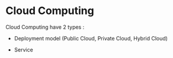 # Cloud Computing

Cloud Computing have 2 types :

* Deployment model (Public Cloud, Private Cloud, Hybrid Cloud)
 
* Service
